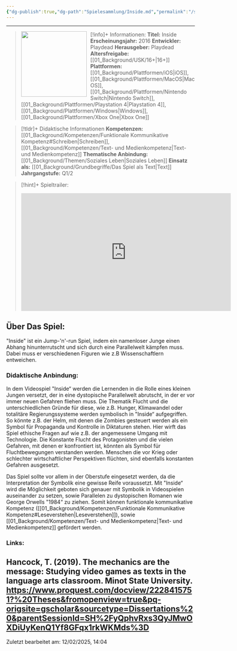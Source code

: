 ```yaml
---
{"dg-publish":true,"dg-path":"Spielesammlung/Inside.md","permalink":"/spielesammlung/inside/","noteIcon":"1"}
---
```


---
>[!info]+ Informationen:
><img src="https://m.media-amazon.com/images/M/MV5BOTBmMTBkZWYtODNmYi00YmE1LTgwMWUtNjdhODAyNjYwYzdlXkEyXkFqcGdeQXVyMTA0MTM5NjI2._V1_.jpg" style="float:left;height:175px;padding-right:10px">**Titel:** Inside
>**Erscheinungsjahr:** 2016
>**Entwickler:** Playdead
>**Herausgeber:** Playdead
>**Altersfreigabe:** [[01_Background/USK/16+\|16+]]
>**Plattformen:** [[01_Background/Plattformen/iOS\|iOS]],[[01_Background/Plattformen/MacOS\|MacOS]],[[01_Background/Plattformen/Nintendo Switch\|Nintendo Switch]],[[01_Background/Plattformen/Playstation 4\|Playstation 4]],[[01_Background/Plattformen/Windows\|Windows]],[[01_Background/Plattformen/Xbox One\|Xbox One]]

>[!tldr]+ Didaktische Informationen
>**Kompetenzen:** [[01_Background/Kompetenzen/Funktionale Kommunikative Kompetenz#Schreiben\|Schreiben]],[[01_Background/Kompetenzen/Text- und Medienkompetenz\|Text- und Medienkompetenz]]
>**Thematische Anbindung:** [[01_Background/Themen/Soziales Leben\|Soziales Leben]]
>**Einsatz als:** [[01_Background/Grundbegriffe/Das Spiel als Text\|Text]]
>**Jahrgangstufe:** Q1/2

>[!hint]+ Spieltrailer:
><iframe width="560" height="315" src="https://www.youtube.com/embed/yDm6PAgNohU?si=3QDKJhKU0RKO4fry" title="YouTube video player" frameborder="0" allow="accelerometer; autoplay; clipboard-write; encrypted-media; gyroscope; picture-in-picture; web-share" referrerpolicy="strict-origin-when-cross-origin" allowfullscreen></iframe>


## Über Das Spiel:
"Inside" ist ein Jump-'n'-run Spiel, indem ein namenloser Junge einen Abhang hinunterrutscht und sich durch eine Parallelwelt kämpfen muss. Dabei muss er verschiedenen Figuren wie z.B Wissenschaftlern entweichen. 
### Didaktische Anbindung:
In dem Videospiel "Inside“ werden die Lernenden in die Rolle eines kleinen Jungen versetzt, der in eine dystopische Parallelwelt abrutscht, in der er vor immer neuen Gefahren fliehen muss. Die Thematik Flucht und die unterschiedlichen Gründe für diese, wie z.B. Hunger, Klimawandel oder totalitäre Regierungssysteme werden symbolisch in "Inside“ aufgegriffen. So könnte z.B. der Helm, mit denen die Zombies gesteuert werden als ein Symbol für Propaganda und Kontrolle in Diktaturen stehen. Hier wirft das Spiel ethische Fragen auf wie z.B. der angemessene Umgang mit Technologie.
Die Konstante Flucht des Protagonisten und die vielen Gefahren, mit denen er konfrontiert ist, könnten als Symbol für Fluchtbewegungen verstanden werden. Menschen die vor Krieg oder schlechter wirtschaftlicher Perspektiven flüchten, sind ebenfalls konstanten Gefahren ausgesetzt. 

Das Spiel sollte vor allem in der Oberstufe eingesetzt werden, da die Interpretation der Symbolik eine gewisse Reife voraussetzt. Mit "Inside“ wird die Möglichkeit geboten sich genauer mit Symbolik in Videospielen auseinander zu setzen, sowie Parallelen zu dystopischen Romanen wie George Orwells "1984“ zu ziehen. Somit können funktionale kommunikative Kompetenz  ([[01_Background/Kompetenzen/Funktionale Kommunikative Kompetenz#Leseverstehen\|Leseverstehen]]), sowie [[01_Background/Kompetenzen/Text- und Medienkompetenz\|Text- und Medienkompetenz]] gefördert werden.
### Links:
Hancock, T. (2019). The mechanics are the message: Studying video games as texts in the language arts classroom. Minot State University. 
https://www.proquest.com/docview/2228415751?%20Theses&fromopenview=true&pq-origsite=gscholar&sourcetype=Dissertations%20&parentSessionId=SH%2FyQphvRxs3QyJMwOXDiUyKenQ1Yf8GFqx1rkWKMds%3D
---
Zuletzt bearbeitet am: 12/02/2025, 14:04